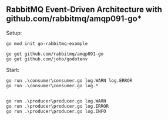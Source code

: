 ## RabbitMQ Event-Driven Architecture with github.com/rabbitmq/amqp091-go\*

Setup:

```
go mod init go-rabbitmq-example

go get github.com/rabbitmq/amqp091-go
go get github.com/joho/godotenv
```

Start:

```
go run .\consumer\consumer.go log.WARN log.ERROR
go run .\consumer\consumer.go log.*


go run .\producer\producer.go log.WARN
go run .\producer\producer.go log.ERROR
go run .\producer\producer.go log.INFO
```
